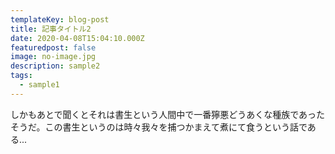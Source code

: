```yaml
---
templateKey: blog-post
title: 記事タイトル2
date: 2020-04-08T15:04:10.000Z
featuredpost: false
image: no-image.jpg
description: sample2
tags:
  - sample1
---
```


しかもあとで聞くとそれは書生という人間中で一番獰悪どうあくな種族であったそうだ。この書生というのは時々我々を捕つかまえて煮にて食うという話である...

